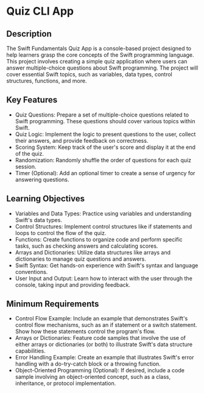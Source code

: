 # Quiz CLI App

## Description
The Swift Fundamentals Quiz App is a console-based project designed to help learners grasp the core concepts of the Swift programming language. This project involves creating a simple quiz application where users can answer multiple-choice questions about Swift programming. The project will cover essential Swift topics, such as variables, data types, control structures, functions, and more.

## Key Features

- Quiz Questions:
Prepare a set of multiple-choice questions related to Swift programming. These questions should cover various topics within Swift.
- Quiz Logic:
Implement the logic to present questions to the user, collect their answers, and provide feedback on correctness.
- Scoring System:
Keep track of the user's score and display it at the end of the quiz.
- Randomization:
Randomly shuffle the order of questions for each quiz session.
- Timer (Optional):
Add an optional timer to create a sense of urgency for answering questions.

## Learning Objectives

- Variables and Data Types:
Practice using variables and understanding Swift's data types.
- Control Structures:
Implement control structures like if statements and loops to control the flow of the quiz.
- Functions:
Create functions to organize code and perform specific tasks, such as checking answers and calculating scores.
- Arrays and Dictionaries:
Utilize data structures like arrays and dictionaries to manage quiz questions and answers.
- Swift Syntax:
Get hands-on experience with Swift's syntax and language conventions.
- User Input and Output:
Learn how to interact with the user through the console, taking input and providing feedback.

## Minimum Requirements
 
- Control Flow Example:
Include an example that demonstrates Swift's control flow mechanisms, such as an if statement or a switch statement. Show how these statements control the program's flow.
- Arrays or Dictionaries:
Feature code samples that involve the use of either arrays or dictionaries (or both) to illustrate Swift's data structure capabilities.
- Error Handling Example:
Create an example that illustrates Swift's error handling with a do-try-catch block or a throwing function.
- Object-Oriented Programming (Optional):
If desired, include a code sample involving an object-oriented concept, such as a class, inheritance, or protocol implementation.
